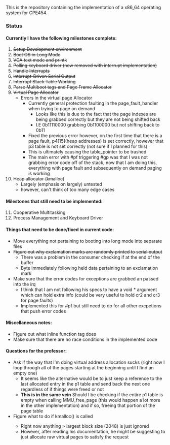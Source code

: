 This is the repository containing the implementation of a x86_64 operating system for CPE454.

### Status
#### Currently I have the following milestones complete:
1. ~~Setup Development environment~~
2. ~~Boot OS in Long Mode~~
3. ~~VGA text mode and printk~~
4. ~~Polling keyboard driver (now removed with interrupt implementation)~~
5. ~~Handle Interrupts~~
6. ~~Interrupt-Driven Serial Output~~
7. ~~Interrupt Stack Table Working~~
8. ~~Parse Multiboot tags and Page Frame Allocator~~
9. ~~Virtual Page Allocator~~
    * Errors in the virtual page Allocator
        * Currently general protection faulting in the page_fault_handler when trying to page on demand
            * Looks like this is due to the fact that the page indexes are being grabbed correctly but they are not being shifted back
            * I.E 0b11110000 grabbing 0b1100000 but not shifting back to 0b11
        * Fixed the previous error however, on the first time that there is a page fault, p4[15](heap addresses) is set correctly, however that p3 table is not set correctly (not sure if I planned for this)
        * This is ultimately causing the table_pointer to be trashed
        * The main error with #pf triggering #gp was that I was not grabbing error code off of the stack, now that I am doing this, everything with page fault and subsequently on demand paging is working
10. ~~Heap allocator (kmalloc)~~
    * Largely (emphasis on largely) untested
    * however, can't think of too many edge cases
#### Milestones that still need to be implemented:
11. Cooperative Multitasking
12. Process Management and Keyboard Driver

#### Things that need to be done/fixed in current code:
* Move everything not pertaining to booting into long mode into separate files
* ~~Figure out why exclamation marks are randomly printed to serial output~~
    * There was a problem in the consumer checking if at the end of the buffer
    * Byte immediately following held data pertaining to an exclamation mark
* Make sure that the error codes for exceptions are grabbed an passed into the irq
    * I think that I am not following his specs to have a void * argument which can hold extra info (could be very useful to hold cr2 and cr3 for page faults)
    * Implemented this for #pf but still need to do for all other excpetions that push error codes
#### Miscellaneous notes:
* Figure out what inline function tag does
* Make sure that there are no race conditions in the implemented code

#### Questions for the professor:
* Ask if the way that I'm doing virtual address allocation sucks (right now I loop through all of the pages starting at the beginning until I find an empty one)
    * It seems like the alternative would be to just keep a reference to the last allocated entry in the p1 table and send back the next one regardless of if things were freed or not
    * <b>This is in the same vein</b> Should I be checking if the entire p1 table is empty when calling MMU_free_page (this would happen a lot more in the other implementation) and if so, freeing that portion of the page table
* Figure what to do if kmalloc(<very big>) is called
    * Right now anything > largest block size (2048) is just ignored
    * However, after reading his documentation, he might be suggesting to just allocate raw virtual pages to satisfy the request

